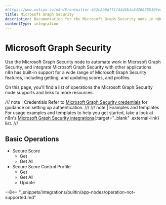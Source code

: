 ```yaml
---
#https://www.notion.so/n8n/Frontmatter-432c2b8dff1f43d4b1c8d20075510fe4
title: Microsoft Graph Security
description: Documentation for the Microsoft Graph Security node in n8n, a workflow automation platform. Includes details of operations and configuration, and links to examples and credentials information.
contentType: integration
---
```


# Microsoft Graph Security

Use the Microsoft Graph Security node to automate work in Microsoft Graph Security, and integrate Microsoft Graph Security with other applications. n8n has built-in support for a wide range of Microsoft Graph Security features, including getting, and updating scores, and profiles. 

On this page, you'll find a list of operations the Microsoft Graph Security node supports and links to more resources.

/// note | Credentials
Refer to [Microsoft Graph Security credentials](/integrations/builtin/credentials/microsoft/) for guidance on setting up authentication. 
///
/// note | Examples and templates
For usage examples and templates to help you get started, take a look at n8n's [Microsoft Graph Security integrations](https://n8n.io/integrations/microsoft-graph-security/){:target="_blank" .external-link} list.
///


## Basic Operations

* Secure Score
    * Get
    * Get All
* Secure Score Control Profile
    * Get
    * Get All
    * Update

--8<-- "_snippets/integrations/builtin/app-nodes/operation-not-supported.md"
